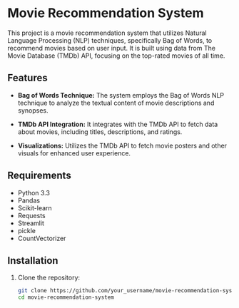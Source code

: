# Movie Recommendation System

This project is a movie recommendation system that utilizes Natural Language Processing (NLP) techniques, specifically Bag of Words, to recommend movies based on user input. It is built using data from The Movie Database (TMDb) API, focusing on the top-rated movies of all time.

## Features

- **Bag of Words Technique:** The system employs the Bag of Words NLP technique to analyze the textual content of movie descriptions and synopses.
  
- **TMDb API Integration:** It integrates with the TMDb API to fetch data about movies, including titles, descriptions, and ratings.
  
- **Visualizations:** Utilizes the TMDb API to fetch movie posters and other visuals for enhanced user experience.

## Requirements

- Python 3.3
- Pandas
- Scikit-learn
- Requests
- Streamlit
- pickle
- CountVectorizer
## Installation

1. Clone the repository:
   ```bash
   git clone https://github.com/your_username/movie-recommendation-system.git
   cd movie-recommendation-system
